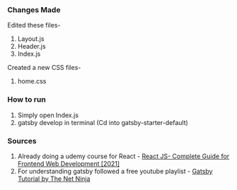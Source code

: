 ### Changes Made
Edited these files- 
 1. Layout.js
 2. Header.js
 3. Index.js

Created a new CSS files-
 1. home.css

### How to run
 1. Simply open Index.js
 2. gatsby develop in terminal (Cd into gatsby-starter-default)

### Sources
 1. Already doing a udemy course for React - [React JS- Complete Guide for Frontend Web Development [2021]](https://www.udemy.com/course/react-js-a-complete-guide-for-frontend-web-development/)
 2. For understanding gatsby followed a free youtube playlist - [Gatsby Tutorial by The Net Ninja](https://www.youtube.com/playlist?list=PL4cUxeGkcC9hw1g77I35ZivVLe8k2nvjB)

